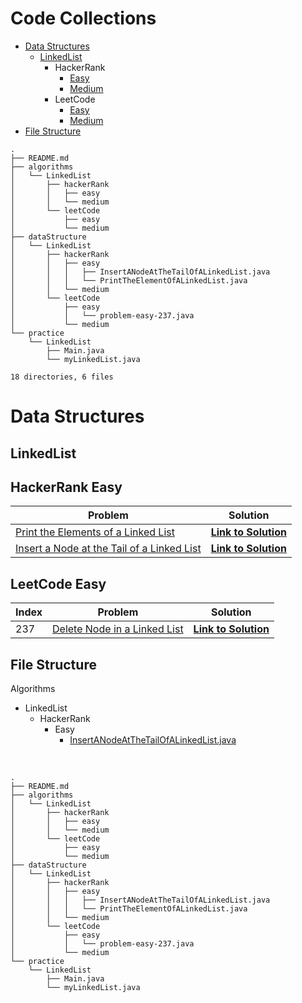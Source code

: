 # Code Collections

 - [Data Structures](#data-structures) 
    - [LinkedList](#linkedlist) 
       - HackerRank
          - [Easy](#hackerrank-easy) 
          - [Medium](#hacker-rank-medium) 
       - LeetCode
          - [Easy](#leetcode-easy) 
          - [Medium](#leetcode-medium) 
- [File Structure](#file-structure)

```
.
├── README.md
├── algorithms
│   └── LinkedList
│       ├── hackerRank
│       │   ├── easy
│       │   └── medium
│       └── leetCode
│           ├── easy
│           └── medium
├── dataStructure
│   └── LinkedList
│       ├── hackerRank
│       │   ├── easy
│       │   │   ├── InsertANodeAtTheTailOfALinkedList.java
│       │   │   └── PrintTheElementOfALinkedList.java
│       │   └── medium
│       └── leetCode
│           ├── easy
│           │   └── problem-easy-237.java
│           └── medium
└── practice
    └── LinkedList
        ├── Main.java
        └── myLinkedList.java

18 directories, 6 files
```

# Data Structures

## LinkedList

## HackerRank Easy

| Problem                                                      | Solution                                                     |
| ------------------------------------------------------------ | ------------------------------------------------------------ |
| [Print the Elements of a Linked List ](https://www.hackerrank.com/challenges/print-the-elements-of-a-linked-list) | [**Link to Solution** ](https://github.com/arun-esh/codingPractice/blob/main/dataStructure/LinkedList/hackerRank/easy/PrintTheElementOfALinkedList.java) |
| [Insert a Node at the Tail of a Linked List ](https://www.hackerrank.com/challenges/print-the-elements-of-a-linked-list) | [**Link to Solution** ](https://github.com/arun-esh/codingPractice/blob/main/dataStructure/LinkedList/hackerRank/easy/InsertANodeAtTheTailOfALinkedList.java) |



## LeetCode Easy

| Index | Problem                                                      | Solution                                                     |
| ----- | ------------------------------------------------------------ | ------------------------------------------------------------ |
| 237   | [Delete Node in a Linked List](https://leetcode.com/problems/delete-node-in-a-linked-list/) | [**Link to Solution** ](https://github.com/arun-esh/codingPractice/blob/main/dataStructure/LinkedList/leetCode/easy/problem-easy-237.java) |



## File Structure

Algorithms

* LinkedList
  * HackerRank
    * Easy
      * [InsertANodeAtTheTailOfALinkedList.java](https://github.com/arun-esh/codingPractice/blob/main/dataStructure/LinkedList/hackerRank/easy/InsertANodeAtTheTailOfALinkedList.java)

​	

```
.
├── README.md
├── algorithms
│   └── LinkedList
│       ├── hackerRank
│       │   ├── easy
│       │   └── medium
│       └── leetCode
│           ├── easy
│           └── medium
├── dataStructure
│   └── LinkedList
│       ├── hackerRank
│       │   ├── easy
│       │   │   ├── InsertANodeAtTheTailOfALinkedList.java
│       │   │   └── PrintTheElementOfALinkedList.java
│       │   └── medium
│       └── leetCode
│           ├── easy
│           │   └── problem-easy-237.java
│           └── medium
└── practice
    └── LinkedList
        ├── Main.java
        └── myLinkedList.java
```

